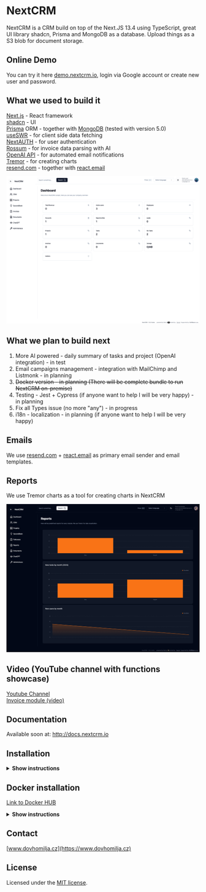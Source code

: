 # NextCRM

NextCRM is a CRM build on top of the Next.JS 13.4 using TypeScript, great UI library shadcn, Prisma and MongoDB as a database. Upload things as a S3 blob for document storage.

## Online Demo

You can try it here [demo.nextcrm.io](https://demo.nextcrm.io), login via Google account or create new user and password.

## What we used to build it

[Next.js](https://nextjs.org/) - React framework </br> [shadcn](https://ui.shadcn.com/) - UI </br> [Prisma](https://prisma.io/) ORM - together with [MongoDB](https://www.mongodb.com/) (tested with version 5.0) </br> [useSWR](https://swr.vercel.app/) - for client side data fetching </br> [NextAUTH](https://next-auth.js.org/) - for user authentication </br> [Rossum](https://rossum.ai/) - for invoice data parsing with AI </br> [OpenAI API](https://openai.com/blog/openai-api) - for automated email notifications </br> [Tremor](https://www.tremor.so/) - for creating charts </br> [resend.com](https://resend.com) - together with [react.email](https://react.email) </br>

![hero](/public/og.png)

## What we plan to build next

1. More AI powered - daily summary of tasks and project (OpenAI integration) - in test
2. Email campaigns management - integration with MailChimp and Listmonk - in planning
3. ~~Docker version - in planning (There will be complete bundle to run NextCRM on-premise)~~
4. Testing - Jest + Cypress (if anyone want to help I will be very happy) - in planning
5. Fix all Types issue (no more "any") - in progress
6. i18n - localization - in planning (if anyone want to help I will be very happy)

## Emails

We use [resend.com](https://resend.com) + [react.email](https://react.email) as primary email sender and email templates.

## Reports

We use Tremor charts as a tool for creating charts in NextCRM

![hero](/public/reports.png)

## Video (YouTube channel with functions showcase)

[Youtube Channel](https://www.youtube.com/@NextCRM_IO) </br> 
[Invoice module (video)](https://youtu.be/NSMsBMy07Pg)

## Documentation

Available soon at: http://docs.nextcrm.io

## Installation

<details><summary><b>Show instructions</b></summary>

1. Clone the repository:

   ```sh
   git clone https://github.com/pdovhomilja/nextcrm-app.git
   cd nextcrm-app
   ```

1. Install the preset:

   ```sh
   npm install
   ```

1. Copy the environment variables to .env

   ```sh
   cp .env.example .env
   ```
   ```sh
   cp .env.local.example .env.local
   ```

   **.env**

   > > - You will need mongodb URI string for Prisma ORM

   **.env.local**

   > > - NextAUTH - for auth
   > > - uploadthings - for storing files
   > > - rossum - for invoice data exporting
   > > - openAI - for automatic Project management assistant
   > > - SMPT and IMAP for emails

1. Init Prisma

   ```sh
    npx prisma generate
    npx prisma db push
    npx prisma seed
   ```

1. Run app on local

   ```sh
   npm run dev
   ```

1. Import initial data from initial-data folder

   ```sh
   npx prisma db seed
   ```
   
1. http://localhost:3000

</details>

## Docker installation

[Link to Docker HUB](https://hub.docker.com/repository/docker/nextcrmio/nextcrm/general)

<details><summary><b>Show instructions</b></summary>

1. MongoDB URI string for Prisma ORM:

2. Install the preset:

   ```create
   .env (for Prisma URI string) and .env.local (all others ENVs) file inside docker folder
   ```

3. run docker-compose

   ```sh
   docker-compose up -d
   ```

4. Init Prisma

   ```sh
    docker-compose exec nextcrm npx prisma generate
    docker-compose exec nextcrm npx prisma db push
   ```

5. Import initial data from initial-data folder

   ```sh
   npx prisma db seed
   ```

6. http://localhost:3000
</details>

## Contact

[www.dovhomilja.cz](https://www.dovhomilja.cz)

## License

Licensed under the [MIT license](https://github.com/pdovhomilja/nextcrm-app/blob/main/LICENSE.md).
